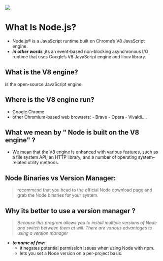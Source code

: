 ![](https://uploads.sitepoint.com/wp-content/uploads/2012/10/1516152673node_event_loop.png)

# What Is Node.js?
- Node.js® is a JavaScript runtime built on Chrome’s V8 JavaScript engine.
- ***in other words*** ,its an event-based non-blocking asynchronous I/O runtime that uses Google’s V8 JavaScript engine and libuv library.

## What is the V8 engine?
is the open-source JavaScript engine.
## Where is the V8 engine run?
- Google Chrome 
- other Chromium-based web browsers:
      - Brave
      - Opera
      -  Vivaldi....
## What we mean by " Node is built on the V8 engine" ?
- We mean that the V8 engine is enhanced  with various features, such as a file system API, an HTTP library, and a number of operating system–related utility methods.

## Node Binaries vs Version Manager:
> recommend that you head to the official Node download page and grab the Node binaries for your system.
> 
## Why its better to use a version manager ?
> *Because this  program  allows you to install multiple versions of Node and switch between them at will. There are various advantages to using a version manager*
- ***to name of few:***  
   - it negates potential permission issues when using Node with npm.
   - lets you set a Node version on a per-project basis.


